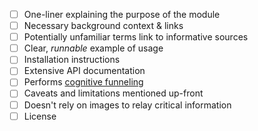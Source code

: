    - [ ] One-liner explaining the purpose of the module
   - [ ] Necessary background context & links
   - [ ] Potentially unfamiliar terms link to informative sources
   - [ ] Clear, *runnable* example of usage
   - [ ] Installation instructions
   - [ ] Extensive API documentation
   - [ ] Performs [cognitive funneling](https://github.com/noffle/art-of-readme#cognitive-funneling)
   - [ ] Caveats and limitations mentioned up-front
   - [ ] Doesn't rely on images to relay critical information
   - [ ] License
